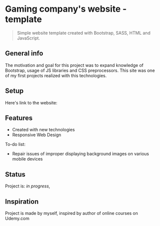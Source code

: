 # Gaming company's website - template
> Simple website template created with Bootstrap, SASS, HTML and JavaScript.

## General info
The motivation and goal for this project was to expand knowledge of Bootstrap, usage of JS libraries and CSS preprocessors. This site was one of my first projects realized with this technologies.

## Setup
Here's link to the website: 

## Features

* Created with new technologies
* Responsive Web Design

To-do list:
* Repair issues of improper displaying background images on various mobile devices

## Status
Project is: _in progress_, 

## Inspiration
Project is made by myself, inspired by author of online courses on Udemy.com

